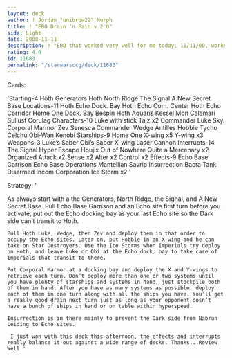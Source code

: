 ```yaml
---
layout: deck
author: ! Jordan "unibrow22" Murph
title: ! "EBO Drain ’n Pain v 2 0"
side: Light
date: 2000-11-11
description: ! "EBO that worked very well for me today, 11/11/00, works well to limit opponent’s movement and deploying."
rating: 4.0
id: 11683
permalink: "/starwarsccg/deck/11683"
---
```

Cards: 

'Starting-4
	Hoth Generators
	Hoth North Ridge
	The Signal
	A New Secret Base
Locations-11
	Hoth Echo Dock. Bay
	Hoth Echo Com. Center
	Hoth Echo Corridor
	Home One Dock. Bay
	Bespin
	Hoth
	Aquaris
	Kessel
	Mon Calamari
	Sullust
	Corulag
Characters-10
	Luke with stick
	Talz x2
	Commander Luke Sky.
	Corporal Marmor
	Zev Senesca
	Commander Wedge Antilles
	Hobbie
	Tycho Celchu
	Obi-Wan Kenobi
Starships-9
	Home One
	X-wing x5
	Y-wing x3
Weapons-3
	Luke’s Saber
	Obi’s Saber
	X-wing Laser Cannon
Interrupts-14
	The Signal
	Hyper Escape
	Houjix
	Out of Nowhere
	Quite a Mercenary x2
	Organized Attack x2
	Sense x2
	Alter x2
	Control x2
Effects-9
	Echo Base Garrison
	Echo Base Operations
	Mantellian Savrip
	Insurrection
	Bacta Tank
	Disarmed
	Incom Corporation
	Ice Storm x2
'

Strategy: '

As always start with a the Generators, North Ridge, the Signal, and A New Secret Base. Pull Echo Base Garrison and an Echo site first turn before you activate, put out the Echo docking bay as your last Echo site so the Dark side can’t transit to Hoth.

	Pull Hoth Luke, Wedge, then Zev and deploy them in that order to occupy the Echo sites. Later on, put Hobbie in an X-wing and he can take on Star Destroyers. Use the Ice Storms when Imperials try deploy on Hoth, and leave Luke or Obi at the Echo dock. bay to take care of Imperials that transit to there.

	Put Corporal Marmor at a docking bay and deploy the X and Y-wings to retrieve each turn. Don’t deploy more than one or two systems until you have plenty of starships and systems in hand, just stockpile both of them in hand. After you have as many systems as possible, deploy each of them in one turn along with all the ships you have. You’ll get a really good drain next turn just as long as your opponent dosn’t have a bunch of ships in hand or on table within hyperspeed.

	Insurrection is in there mainly to prevent the Dark side from Nabrun Leiding to Echo sites.

	 I just won with this deck this afternoon, the effects and interrupts really balance it out against a wide range of decks. Thanks...Review Well '
